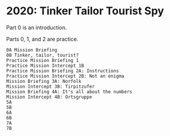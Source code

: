 # 2020: Tinker Tailor Tourist Spy

Part 0 is an introduction.

Parts 0, 1, and 2 are practice.

    0A Mission Briefing
    0B Tinker, tailor, tourist?
    Practice Mission Briefing 1
    Practice Mission Intercept 1B
    Practice Mission Briefing 2A: Instructions
    Practice Mission Intercept 2B: Not an enigma
    Mission Briefing 3A: Norfolk
    Mission Intercept 3B: Tirpitzufer
    Mission Briefing 4A: It's all about the numbers
    Mission Intercept 4B: Ortsgruppe
    5A
    5B
    6A
    6B
    7A
    7B
